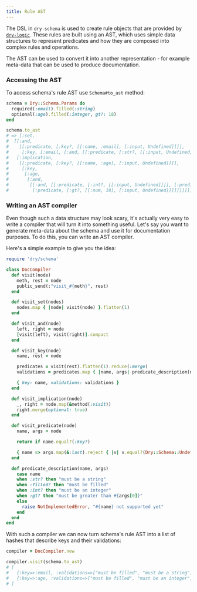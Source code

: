 ```yaml
---
title: Rule AST
---
```


The DSL in `dry-schema` is used to create rule objects that are provided by [`dry-logic`](//doc/dry-logic). These rules are built using an AST, which uses simple data structures to represent predicates and how they are composed into complex rules and operations.

The AST can be used to convert it into another representation - for example meta-data that can be used to produce documentation.

### Accessing the AST

To access schema's rule AST use `Schema#to_ast` method:

```ruby
schema = Dry::Schema.Params do
  required(:email).filled(:string)
  optional(:age).filled(:integer, gt?: 18)
end

schema.to_ast
# => [:set,
#  [[:and,
#    [[:predicate, [:key?, [[:name, :email], [:input, Undefined]]]],
#     [:key, [:email, [:and, [[:predicate, [:str?, [[:input, Undefined]]]], [:predicate, [:filled?, [[:input, Undefined]]]]]]]]]],
#   [:implication,
#    [[:predicate, [:key?, [[:name, :age], [:input, Undefined]]]],
#     [:key,
#      [:age,
#       [:and,
#        [[:and, [[:predicate, [:int?, [[:input, Undefined]]]], [:predicate, [:filled?, [[:input, Undefined]]]]]],
#         [:predicate, [:gt?, [[:num, 18], [:input, Undefined]]]]]]]]]]]]
```

### Writing an AST compiler

Even though such a data structure may look scary, it's actually very easy to write a compiler that will turn it into something useful. Let's say you want to generate meta-data about the schema and use it for documentation purposes. To do this, you can write an AST compiler.

Here's a simple example to give you the idea:

```ruby
require 'dry/schema'

class DocCompiler
  def visit(node)
    meth, rest = node
    public_send(:"visit_#{meth}", rest)
  end

  def visit_set(nodes)
    nodes.map { |node| visit(node) }.flatten(1)
  end

  def visit_and(node)
    left, right = node
    [visit(left), visit(right)].compact
  end

  def visit_key(node)
    name, rest = node

    predicates = visit(rest).flatten(1).reduce(:merge)
    validations = predicates.map { |name, args| predicate_description(name, args) }.compact

    { key: name, validations: validations }
  end

  def visit_implication(node)
    _, right = node.map(&method(:visit))
    right.merge(optional: true)
  end

  def visit_predicate(node)
    name, args = node

    return if name.equal?(:key?)

    { name => args.map(&:last).reject { |v| v.equal?(Dry::Schema::Undefined) } }
  end

  def predicate_description(name, args)
    case name
    when :str? then "must be a string"
    when :filled? then "must be filled"
    when :int? then "must be an integer"
    when :gt? then "must be greater than #{args[0]}"
    else
      raise NotImplementedError, "#{name} not supported yet"
    end
  end
end
```

With such a compiler we can now turn schema's rule AST into a list of hashes that describe keys and their validations:

```ruby
compiler = DocCompiler.new

compiler.visit(schema.to_ast)
# [
#   {:key=>:email, :validations=>["must be filled", "must be a string"]},
#   {:key=>:age, :validations=>["must be filled", "must be an integer", "must be greater than 18"], :optional=>true}
# ]
```
